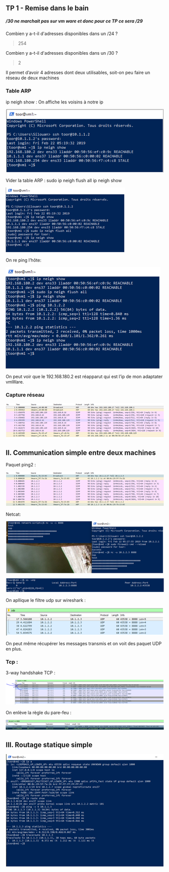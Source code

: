 ## TP 1 - Remise dans le bain

##### /30 ne marchait pas sur vm ware et donc pour ce TP ce sera /29

Combien y a-t-il d'adresses disponibles dans un /24 ?
> 254

Combien y a-t-il d'adresses disponibles dans un /30 ?
> 2

Il permet d’avoir 4 adresses dont deux utilisables, soit-on peu faire un réseau de deux machines


### Table ARP
ip neigh show :
On affiche les voisins à notre ip

![Alt text](https://github.com/BouBooo/CCNA1/blob/master/tp_1/img/ccna_1.PNG?raw=true "Title")



Vider la table ARP :
sudo ip neigh flush all
ip neigh show

![Alt text](https://github.com/BouBooo/CCNA1/blob/master/tp_1/img/ccna_2.PNG?raw=true "Title")


On re ping l’hôte:

![Alt text](https://github.com/BouBooo/CCNA1/blob/master/tp_1/img/ccna_3.PNG?raw=true "Title")

On peut voir que le 192.168.180.2 est réapparut qui est l’ip de mon adaptater vmWare.


### Capture réseau

![Alt text](https://github.com/BouBooo/CCNA1/blob/master/tp_1/img/ccna_4.PNG?raw=true "Title")


## II. Communication simple entre deux machines

Paquet ping2 :

![Alt text](https://github.com/BouBooo/CCNA1/blob/master/tp_1/img/ccna_5.PNG?raw=true "test ping")

Netcat:

![Alt text](https://github.com/BouBooo/CCNA1/blob/master/tp_1/img/ccna_6.PNG?raw=true "Netcat")

![Alt text](https://github.com/BouBooo/CCNA1/blob/master/tp_1/img/ccna_7.PNG?raw=true "ss")


On apllique le filtre udp sur wireshark :

![Alt text](https://github.com/BouBooo/CCNA1/blob/master/tp_1/img/ccna_8.PNG?raw=true "udp filter")


On peut même récupérer les messages transmis et on voit des paquet UDP en plus.


### Tcp :
3-way handshake TCP :


![Alt text](https://github.com/BouBooo/CCNA1/blob/master/tp_1/img/ccna_9.PNG?raw=true "handshake")


On enlève la règle du pare-feu :

![Alt text](https://github.com/BouBooo/CCNA1/blob/master/tp_1/img/ccna_10.PNG?raw=true "firewall")


## III. Routage statique simple

![Alt text](https://github.com/BouBooo/CCNA1/blob/master/tp_1/img/ccna_11.PNG?raw=true "firewall")
